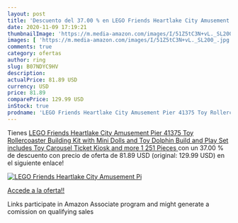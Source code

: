 ```yaml
---
layout: post
title: 'Descuento del 37.00 % en LEGO Friends Heartlake City Amusement Pi'
date: 2020-11-09 17:19:21
thumbnailImage: 'https://m.media-amazon.com/images/I/51Z5tC3N+vL._SL200_.jpg'
images: [ 'https://m.media-amazon.com/images/I/51Z5tC3N+vL._SL200_.jpg' ]
comments: true
category: ofertas
author: ring
slug: B07NDYC9HV
description:
actualPrice: 81.89 USD
currency: USD
price: 81.89
comparePrice: 129.99 USD
inStock: true
prodname: 'LEGO Friends Heartlake City Amusement Pier 41375 Toy Rollercoaster Building Kit with Mini Dolls and Toy Dolphin  Build and Play Set includes Toy Carousel  Ticket Kiosk and more  1 251 Pieces '
---
```


Tienes [LEGO Friends Heartlake City Amusement Pier 41375 Toy Rollercoaster Building Kit with Mini Dolls and Toy Dolphin  Build and Play Set includes Toy Carousel  Ticket Kiosk and more  1 251 Pieces ](https://www.amazon.com/dp/B07NDYC9HV/?tag=tolees-20) con un 37.00 % de descuento con precio de oferta de 81.89 USD (original: 129.99 USD) en el siguiente enlace!

[![LEGO Friends Heartlake City Amusement Pi](https://m.media-amazon.com/images/I/51Z5tC3N+vL._SL200_.jpg)](https://www.amazon.com/dp/B07NDYC9HV/?tag=tolees-20)

[Accede a la oferta!!](https://www.amazon.com/dp/B07NDYC9HV/?tag=tolees-20)

Links participate in Amazon Associate program and might generate a comission on qualifying sales



